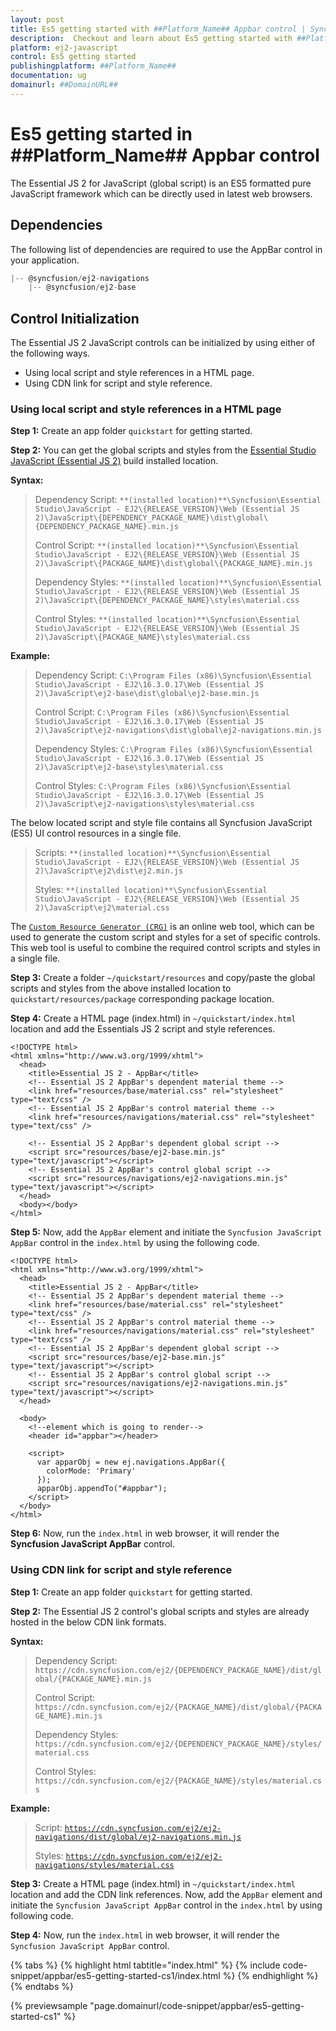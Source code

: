 ```yaml
---
layout: post
title: Es5 getting started with ##Platform_Name## Appbar control | Syncfusion
description:  Checkout and learn about Es5 getting started with ##Platform_Name## Appbar control of Syncfusion Essential JS 2 and more details.
platform: ej2-javascript
control: Es5 getting started 
publishingplatform: ##Platform_Name##
documentation: ug
domainurl: ##DomainURL##
---
```


# Es5 getting started in ##Platform_Name## Appbar control

The Essential JS 2 for JavaScript (global script) is an ES5 formatted pure JavaScript framework which can be directly used in latest web browsers.

## Dependencies

The following list of dependencies are required to use the AppBar control in your application.

```js
|-- @syncfusion/ej2-navigations
    |-- @syncfusion/ej2-base
```

## Control Initialization

The Essential JS 2 JavaScript controls can be initialized by using either of the following ways.

* Using local script and style references in a HTML page.
* Using CDN link for script and style reference.

### Using local script and style references in a HTML page

**Step 1:** Create an app folder `quickstart` for getting started.

**Step 2:** You can get the global scripts and styles from the [Essential Studio JavaScript (Essential JS 2)](https://www.syncfusion.com/downloads/essential-js2) build installed location.

**Syntax:**

> Dependency Script: `**(installed location)**\Syncfusion\Essential Studio\JavaScript - EJ2\{RELEASE_VERSION}\Web (Essential JS 2)\JavaScript\{DEPENDENCY_PACKAGE_NAME}\dist\global\{DEPENDENCY_PACKAGE_NAME}.min.js`
>
> Control Script: `**(installed location)**\Syncfusion\Essential Studio\JavaScript - EJ2\{RELEASE_VERSION}\Web (Essential JS 2)\JavaScript\{PACKAGE_NAME}\dist\global\{PACKAGE_NAME}.min.js`
>
> Dependency Styles: `**(installed location)**\Syncfusion\Essential Studio\JavaScript - EJ2\{RELEASE_VERSION}\Web (Essential JS 2)\JavaScript\{DEPENDENCY_PACKAGE_NAME}\styles\material.css`
>
> Control Styles: `**(installed location)**\Syncfusion\Essential Studio\JavaScript - EJ2\{RELEASE_VERSION}\Web (Essential JS 2)\JavaScript\{PACKAGE_NAME}\styles\material.css`

**Example:**

> Dependency Script: `C:\Program Files (x86)\Syncfusion\Essential Studio\JavaScript - EJ2\16.3.0.17\Web (Essential JS 2)\JavaScript\ej2-base\dist\global\ej2-base.min.js`
>
> Control Script: `C:\Program Files (x86)\Syncfusion\Essential Studio\JavaScript - EJ2\16.3.0.17\Web (Essential JS 2)\JavaScript\ej2-navigations\dist\global\ej2-navigations.min.js`
>
> Dependency Styles: `C:\Program Files (x86)\Syncfusion\Essential Studio\JavaScript - EJ2\16.3.0.17\Web (Essential JS 2)\JavaScript\ej2-base\styles\material.css`
>
> Control Styles: `C:\Program Files (x86)\Syncfusion\Essential Studio\JavaScript - EJ2\16.3.0.17\Web (Essential JS 2)\JavaScript\ej2-navigations\styles\material.css`

The below located script and style file contains all Syncfusion JavaScript (ES5) UI control resources in a single file.

> Scripts: `**(installed location)**\Syncfusion\Essential Studio\JavaScript - EJ2\{RELEASE_VERSION}\Web (Essential JS 2)\JavaScript\ej2\dist\ej2.min.js`
>
> Styles: `**(installed location)**\Syncfusion\Essential Studio\JavaScript - EJ2\{RELEASE_VERSION}\Web (Essential JS 2)\JavaScript\ej2\material.css`

The [`Custom Resource Generator (CRG)`](https://crg.syncfusion.com/) is an online web tool, which can be used to generate the custom script and styles for a set of specific controls. This web tool is useful to combine the required control scripts and styles in a single file.

**Step 3:** Create a folder `~/quickstart/resources` and copy/paste the global scripts and styles from the above installed location to `quickstart/resources/package` corresponding package location.

**Step 4:** Create a HTML page (index.html) in `~/quickstart/index.html` location and add the Essentials JS 2 script and style references.

```
<!DOCTYPE html>
<html xmlns="http://www.w3.org/1999/xhtml">
  <head>
    <title>Essential JS 2 - AppBar</title>
    <!-- Essential JS 2 AppBar's dependent material theme -->
    <link href="resources/base/material.css" rel="stylesheet" type="text/css" />
    <!-- Essential JS 2 AppBar's control material theme -->
    <link href="resources/navigations/material.css" rel="stylesheet" type="text/css" />

    <!-- Essential JS 2 AppBar's dependent global script -->
    <script src="resources/base/ej2-base.min.js" type="text/javascript"></script>
    <!-- Essential JS 2 AppBar's control global script -->
    <script src="resources/navigations/ej2-navigations.min.js" type="text/javascript"></script>
  </head>
  <body></body>
</html>
```

**Step 5:** Now, add the `AppBar` element and initiate the `Syncfusion JavaScript AppBar` control in the `index.html` by using the following code.

```
<!DOCTYPE html>
<html xmlns="http://www.w3.org/1999/xhtml">
  <head>
    <title>Essential JS 2 - AppBar</title>
    <!-- Essential JS 2 AppBar's dependent material theme -->
    <link href="resources/base/material.css" rel="stylesheet" type="text/css" />
    <!-- Essential JS 2 AppBar's control material theme -->
    <link href="resources/navigations/material.css" rel="stylesheet" type="text/css" />
    <!-- Essential JS 2 AppBar's dependent global script -->
    <script src="resources/base/ej2-base.min.js" type="text/javascript"></script>
    <!-- Essential JS 2 AppBar's control global script -->
    <script src="resources/navigations/ej2-navigations.min.js" type="text/javascript"></script>
  </head>

  <body>
    <!--element which is going to render-->
    <header id="appbar"></header>

    <script>
      var apparObj = new ej.navigations.AppBar({
        colorMode: 'Primary'
      });
      apparObj.appendTo("#appbar");
    </script>
  </body>
</html>
```

**Step 6:** Now, run the `index.html` in web browser, it will render the **Syncfusion JavaScript AppBar** control.

### Using CDN link for script and style reference

**Step 1:** Create an app folder `quickstart` for getting started.

**Step 2:** The Essential JS 2 control's global scripts and styles are already hosted in the below CDN link formats.

**Syntax:**

> Dependency Script: `https://cdn.syncfusion.com/ej2/{DEPENDENCY_PACKAGE_NAME}/dist/global/{PACKAGE_NAME}.min.js`
>
> Control Script: `https://cdn.syncfusion.com/ej2/{PACKAGE_NAME}/dist/global/{PACKAGE_NAME}.min.js`
>
> Dependency Styles: `https://cdn.syncfusion.com/ej2/{DEPENDENCY_PACKAGE_NAME}/styles/material.css`
>
> Control Styles: `https://cdn.syncfusion.com/ej2/{PACKAGE_NAME}/styles/material.css`

**Example:**

> Script: [`https://cdn.syncfusion.com/ej2/ej2-navigations/dist/global/ej2-navigations.min.js`](https://cdn.syncfusion.com/ej2/ej2-navigations/dist/global/ej2-navigations.min.js)
>
> Styles: [`https://cdn.syncfusion.com/ej2/ej2-navigations/styles/material.css`](https://cdn.syncfusion.com/ej2/ej2-navigations/styles/material.css)

**Step 3:** Create a HTML page (index.html) in `~/quickstart/index.html` location and add the CDN link references. Now, add the `AppBar` element and initiate the `Syncfusion JavaScript AppBar` control in the `index.html` by using following code.

**Step 4:** Now, run the `index.html` in web browser, it will render the `Syncfusion JavaScript AppBar` control.

{% tabs %}
{% highlight html tabtitle="index.html" %}
{% include code-snippet/appbar/es5-getting-started-cs1/index.html %}
{% endhighlight %}
{% endtabs %}
        
{% previewsample "page.domainurl/code-snippet/appbar/es5-getting-started-cs1" %}
